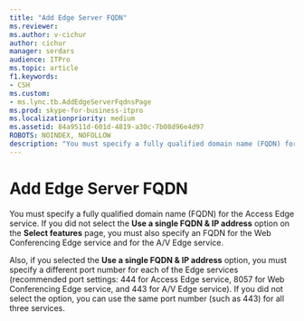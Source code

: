 ```yaml
---
title: "Add Edge Server FQDN"
ms.reviewer: 
ms.author: v-cichur
author: cichur
manager: serdars
audience: ITPro
ms.topic: article
f1.keywords:
- CSH
ms.custom:
- ms.lync.tb.AddEdgeServerFqdnsPage
ms.prod: skype-for-business-itpro
ms.localizationpriority: medium
ms.assetid: 84a9511d-601d-4819-a30c-7b08d96e4d97
ROBOTS: NOINDEX, NOFOLLOW
description: "You must specify a fully qualified domain name (FQDN) for the Access Edge service. If you did not select the Use a single FQDN &amp; IP address option on the Select features page, you must also specify an FQDN for the Web Conferencing Edge service and for the A/V Edge service."
---
```


# Add Edge Server FQDN
 
You must specify a fully qualified domain name (FQDN) for the Access Edge service. If you did not select the **Use a single FQDN &amp; IP address** option on the **Select features** page, you must also specify an FQDN for the Web Conferencing Edge service and for the A/V Edge service.
  
Also, if you selected the **Use a single FQDN &amp; IP address** option, you must specify a different port number for each of the Edge services (recommended port settings: 444 for Access Edge service, 8057 for Web Conferencing Edge service, and 443 for A/V Edge service). If you did not select the option, you can use the same port number (such as 443) for all three services.
  

